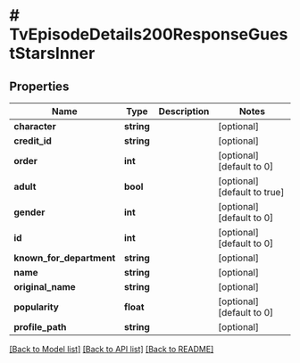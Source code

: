 # # TvEpisodeDetails200ResponseGuestStarsInner

## Properties

Name | Type | Description | Notes
------------ | ------------- | ------------- | -------------
**character** | **string** |  | [optional]
**credit_id** | **string** |  | [optional]
**order** | **int** |  | [optional] [default to 0]
**adult** | **bool** |  | [optional] [default to true]
**gender** | **int** |  | [optional] [default to 0]
**id** | **int** |  | [optional] [default to 0]
**known_for_department** | **string** |  | [optional]
**name** | **string** |  | [optional]
**original_name** | **string** |  | [optional]
**popularity** | **float** |  | [optional] [default to 0]
**profile_path** | **string** |  | [optional]

[[Back to Model list]](../../README.md#models) [[Back to API list]](../../README.md#endpoints) [[Back to README]](../../README.md)
